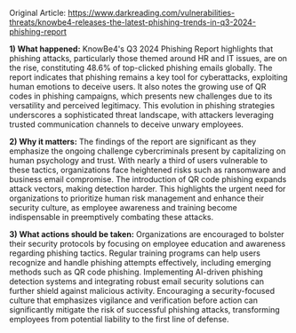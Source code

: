 Original Article: https://www.darkreading.com/vulnerabilities-threats/knowbe4-releases-the-latest-phishing-trends-in-q3-2024-phishing-report

**1) What happened:** KnowBe4's Q3 2024 Phishing Report highlights that phishing attacks, particularly those themed around HR and IT issues, are on the rise, constituting 48.6% of top-clicked phishing emails globally. The report indicates that phishing remains a key tool for cyberattacks, exploiting human emotions to deceive users. It also notes the growing use of QR codes in phishing campaigns, which presents new challenges due to its versatility and perceived legitimacy. This evolution in phishing strategies underscores a sophisticated threat landscape, with attackers leveraging trusted communication channels to deceive unwary employees.

**2) Why it matters:** The findings of the report are significant as they emphasize the ongoing challenge cybercriminals present by capitalizing on human psychology and trust. With nearly a third of users vulnerable to these tactics, organizations face heightened risks such as ransomware and business email compromise. The introduction of QR code phishing expands attack vectors, making detection harder. This highlights the urgent need for organizations to prioritize human risk management and enhance their security culture, as employee awareness and training become indispensable in preemptively combating these attacks.

**3) What actions should be taken:** Organizations are encouraged to bolster their security protocols by focusing on employee education and awareness regarding phishing tactics. Regular training programs can help users recognize and handle phishing attempts effectively, including emerging methods such as QR code phishing. Implementing AI-driven phishing detection systems and integrating robust email security solutions can further shield against malicious activity. Encouraging a security-focused culture that emphasizes vigilance and verification before action can significantly mitigate the risk of successful phishing attacks, transforming employees from potential liability to the first line of defense.